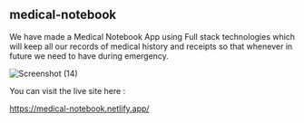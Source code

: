 ## medical-notebook
We have made a Medical Notebook App using Full stack technologies which will keep all our records of medical history and receipts so that whenever in future we need to have during emergency.

![Screenshot (14)](https://user-images.githubusercontent.com/46070757/104837180-daaec880-58d8-11eb-8262-16e226287a33.png)

You can visit the live site here :

https://medical-notebook.netlify.app/
